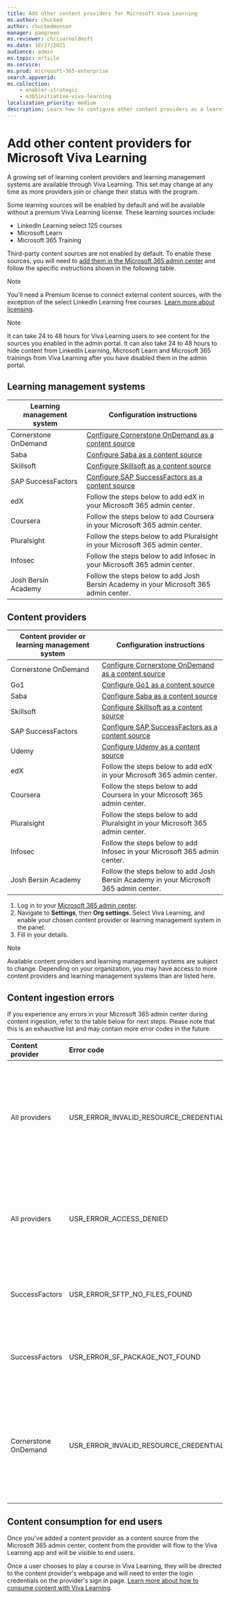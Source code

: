 ```yaml
---
title: Add other content providers for Microsoft Viva Learning
ms.author: chucked
author: chuckedmonson
manager: pamgreen
ms.reviewer: chrisarnoldmsft
ms.date: 10/27/2021
audience: admin
ms.topic: article
ms.service: 
ms.prod: microsoft-365-enterprise
search.appverid: 
ms.collection: 
    - enabler-strategic
    - m365initiative-viva-learning
localization_priority: medium
description: Learn how to configure other content providers as a learning content source for Microsoft Viva Learning.
---
```


# Add other content providers for Microsoft Viva Learning

A growing set of learning content providers and learning management systems are available through Viva Learning. This set may change at any time as more providers join or change their status with the program.

Some learning sources will be enabled by default and will be available without a premium Viva Learning license. These learning sources include:

- LinkedIn Learning select 125 courses
- Microsoft Learn
- Microsoft 365 Training

Third-party content sources are not enabled by default. To enable these sources, you will need to [add them in the Microsoft 365 admin center](content-sources-365-admin-center.md#configure-settings-for-the-learning-content-sources) and follow the specific instructions shown in the following table.

>[!NOTE]
>You'll need a Premium license to connect external content sources, with the exception of the select LinkedIn Learning free courses. [Learn more about licensing](https://www.microsoft.com/microsoft-viva/learning).

>[!NOTE]
>It can take 24 to 48 hours for Viva Learning users to see content for the sources you enabled in the admin portal. It can also take 24 to 48 hours to hide content from LinkedIn Learning, Microsoft Learn and Microsoft 365 trainings from Viva Learning after you have disabled them in the admin portal.

## Learning management systems

|Learning management system  |Configuration instructions  |
|---------|---------|
|Cornerstone OnDemand |[Configure Cornerstone OnDemand as a content source](configure-cornerstone-content-source.md)         |
|Saba    |[Configure Saba as a content source](configure-saba-content-source.md)         |
|Skillsoft     |[Configure Skillsoft as a content source](configure-skillsoft-content-source.md)         |
|SAP SuccessFactors   |[Configure SAP SuccessFactors as a content source](configure-successfactors-content-source.md)         |
|edX    |Follow the steps below to add edX in your Microsoft 365 admin center.    |
|Coursera    |Follow the steps below to add Coursera in your Microsoft 365 admin center.    |
|Pluralsight    |Follow the steps below to add Pluralsight in your Microsoft 365 admin center.    |
|Infosec    |Follow the steps below to add Infosec in your Microsoft 365 admin center.    |
|Josh Bersin Academy    |Follow the steps below to add Josh Bersin Academy in your Microsoft 365 admin center.    |

## Content providers

|Content provider or learning management system  |Configuration instructions  |
|---------|---------|
|Cornerstone OnDemand |[Configure Cornerstone OnDemand as a content source](configure-cornerstone-content-source.md)         |
|Go1     |[Configure Go1 as a content source](configure-go1-content-source.md)         |
|Saba    |[Configure Saba as a content source](configure-saba-content-source.md)         |
|Skillsoft     |[Configure Skillsoft as a content source](configure-skillsoft-content-source.md)         |
|SAP SuccessFactors   |[Configure SAP SuccessFactors as a content source](configure-successfactors-content-source.md)         |
|Udemy   |[Configure Udemy as a content source](configure-udemy-content-source.md)         |
|edX    |Follow the steps below to add edX in your Microsoft 365 admin center.    |
|Coursera    |Follow the steps below to add Coursera in your Microsoft 365 admin center.    |
|Pluralsight    |Follow the steps below to add Pluralsight in your Microsoft 365 admin center.    |
|Infosec    |Follow the steps below to add Infosec in your Microsoft 365 admin center.    |
|Josh Bersin Academy    |Follow the steps below to add Josh Bersin Academy in your Microsoft 365 admin center.    |

1. Log in to your [Microsoft 365 admin center](https://admin.microsoft.com).
2. Navigate to **Settings**, then **Org settings**. Select Viva Learning, and enable your chosen content provider or learning management system in the panel.
3. Fill in your details.

>[!NOTE]
>Available content providers and learning management systems are subject to change. Depending on your organization, you may have access to more content providers and learning management systems than are listed here.

## Content ingestion errors

If you experience any errors in your Microsoft 365 admin center during content ingestion, refer to the table below for next steps. Please note that this is an exhaustive list and may contain more error codes in the future.

|Content provider |Error code |Error code description |
|:----------------|:----------|:----------------------|
|All providers |USR_ERROR_INVALID_RESOURCE_CREDENTIALS |The authentication credentials you provided are Invalid. Make sure you enter the correct credentials. You can contact Microsoft customer support for more details. |
|All providers |USR_ERROR_ACCESS_DENIED |Access denied by partner. Confirm that the credentials you entered are correct or contact the content provider's support team. |
|SuccessFactors |USR_ERROR_SFTP_NO_FILES_FOUND |No new content ingested because there were no files present in the SuccessFactors SFTP server. |
|SuccessFactors |USR_ERROR_SF_PACKAGE_NOT_FOUND |No new content ingested as the required package was not found in the SuccessFactors SFTP server. |
|Cornerstone OnDemand |USR_ERROR_INVALID_RESOURCE_CREDENTIALS |The authentication credentials you provided are Invalid. Make sure the credentials are being copied from Microsoft Viva Learning in Cornerstone OnDemand portal. |

## Content consumption for end users

Once you've added a content provider as a content source from the Microsoft 365 admin center, content from the provider will flow to the Viva Learning app and will be visible to end users.

Once a user chooses to play a course in Viva Learning, they will be directed to the content provider's webpage and will need to enter the login credentials on the provider's sign in page. [Learn more about how to consume content with Viva Learning](https://support.microsoft.com/office/01bfed12-c327-41e0-a68f-7fa527dcc98a).
